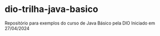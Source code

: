 # dio-trilha-java-basico
Repositório para exemplos do curso de Java Básico pela DIO
Iniciado em 27/04/2024
